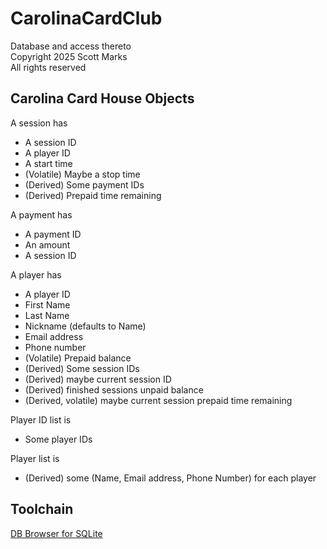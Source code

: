 # CarolinaCardClub
Database and access thereto  
Copyright 2025 Scott Marks  
All rights reserved

## Carolina Card House Objects

A session has
- A session ID
- A player ID
- A start time
- (Volatile) Maybe a stop time
- (Derived) Some payment IDs
- (Derived) Prepaid time remaining

A payment has
- A payment ID
- An amount
- A session ID

A player has
- A player ID
- First Name
- Last Name
- Nickname (defaults to Name)
- Email address
- Phone number
- (Volatile) Prepaid balance
- (Derived) Some session IDs
- (Derived) maybe current session ID
- (Derived) finished sessions unpaid balance
- (Derived, volatile) maybe current session prepaid time remaining

Player ID list is
- Some player IDs

Player list is
- (Derived) some (Name, Email address, Phone Number) for each player


## Toolchain
[DB Browser for SQLite](https://sqlitebrowser.org/dl/)

